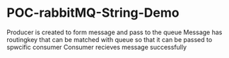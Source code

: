 # POC-rabbitMQ-String-Demo
Producer is created to form message and pass to the queue
Message has routingkey that can be matched with queue so that it can be passed to spwcific consumer
Consumer recieves message successfully
